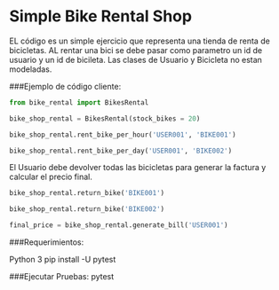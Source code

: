 # Simple Bike Rental Shop

EL código es un simple ejercicio que representa una tienda de renta de bicicletas.
AL rentar una bici se debe pasar como parametro un id de usuario y un id de bicileta. Las clases de Usuario y Bicicleta no estan modeladas.


###Ejemplo de código cliente:
```python
from bike_rental import BikesRental

bike_shop_rental = BikesRental(stock_bikes = 20)

bike_shop_rental.rent_bike_per_hour('USER001', 'BIKE001')

bike_shop_rental.rent_bike_per_day('USER001', 'BIKE002')
```

El Usuario debe devolver todas las bicicletas para generar la factura y calcular el precio final.
```python
bike_shop_rental.return_bike('BIKE001')

bike_shop_rental.return_bike('BIKE002')

final_price = bike_shop_rental.generate_bill('USER001')
```


###Requerimientos:

Python 3
pip install -U pytest



###Ejecutar Pruebas:
pytest